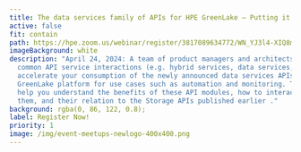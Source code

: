```yaml
---
title: The data services family of APIs for HPE GreenLake – Putting it all together
active: false
fit: contain
path: https://hpe.zoom.us/webinar/register/3817089634772/WN_YJ3l4-XIQ8mWluh8vul7lg
imageBackground: white
description: "April 24, 2024: A team of product managers and architects presents
  common API service interactions (e.g. hybrid services, data services, etc.) to
  accelerate your consumption of the newly announced data services APIs for HPE
  GreenLake platform for use cases such as automation and monitoring. They’ll
  help you understand the benefits of these API modules, how to interact with
  them, and their relation to the Storage APIs published earlier ."
background: rgba(0, 86, 122, 0.8);
label: Register Now!
priority: 1
image: /img/event-meetups-newlogo-400x400.png
---
```

